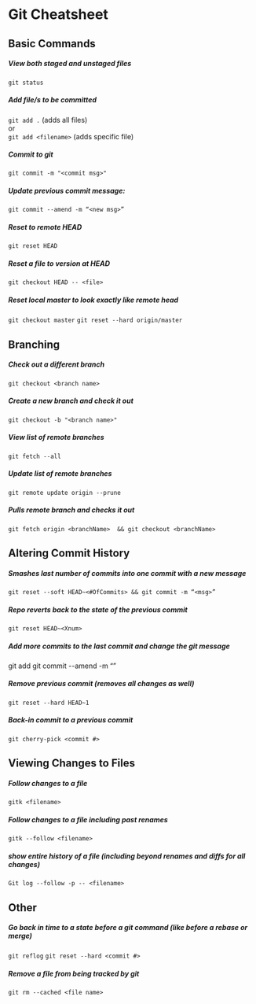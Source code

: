 # Git Cheatsheet



## Basic Commands

##### View both staged and unstaged files
`git status`

##### Add file/s to be committed
`git add .` (adds all files) <br>
or  <br>
`git add <filename>` (adds specific file) <br>

##### Commit to git
`git commit -m "<commit msg>"`

##### Update previous commit message: 
`git commit --amend -m “<new msg>”`

##### Reset to remote HEAD
`git reset HEAD`

##### Reset a file to version at HEAD
`git checkout HEAD -- <file>`

##### Reset local master to look exactly like remote head
`git checkout master`
`git reset --hard origin/master`



## Branching

##### Check out a different branch
`git checkout <branch name>`

##### Create a new branch and check it out
`git checkout -b "<branch name>"`

##### View list of remote branches
`git fetch --all`

##### Update list of remote branches
`git remote update origin --prune`

##### Pulls remote branch and checks it out
`git fetch origin <branchName>	&& git checkout <branchName>`



## Altering Commit History

##### Smashes last number of commits into one commit with a new message
`git reset --soft HEAD~<#OfCommits> && git commit -m “<msg>”`

##### Repo reverts back to the state of the previous commit
`git reset HEAD~<Xnum>`                  

##### Add more commits to the last commit and change the git message
git add <all files to commit>
git commit --amend -m “<new msg>”

##### Remove previous commit (removes all changes as well)
`git reset --hard HEAD~1`

##### Back-in commit to a previous commit
`git cherry-pick <commit #>`



## Viewing Changes to Files
##### Follow changes to a file
`gitk <filename>`

##### Follow changes to a file including past renames
`gitk --follow <filename>`
##### show entire history of a file (including beyond renames and diffs for all changes)
`Git log --follow -p -- <filename>`



## Other
##### Go back in time to a state before a git command (like before a rebase or merge)
`git reflog`
`git reset --hard <commit #>`

##### Remove a file from being tracked by git
`git rm --cached <file name>`

